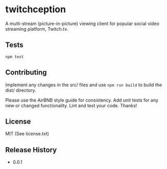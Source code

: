 twitchception
=========

A multi-stream (picture-in-picture) viewing client for popular social video streaming platform, Twitch.tv.

## <a href="tests"></a>Tests

  `npm test`  

## <a href="contributing"></a>Contributing

Implement any changes in the src/ files and use `npm run build` to build the dist/ directory.  
  
Please use the AirBNB style guide for consistency. Add unit tests for any new or changed functionality. Lint and test your code. Thanks!  

## <a href="license"></a>License  

MIT (See license.txt)  

## <a href="release-history"></a>Release History

* 0.0.1